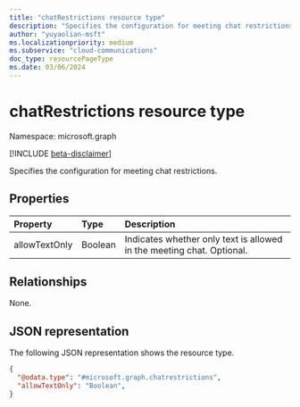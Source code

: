 ```yaml
---
title: "chatRestrictions resource type"
description: "Specifies the configuration for meeting chat restrictions."
author: "yuyaolian-msft"
ms.localizationpriority: medium
ms.subservice: "cloud-communications"
doc_type: resourcePageType
ms.date: 03/06/2024
---
```


# chatRestrictions resource type

Namespace: microsoft.graph

[!INCLUDE [beta-disclaimer](../../includes/beta-disclaimer.md)]

Specifies the configuration for meeting chat restrictions.

## Properties

| Property            | Type      | Description                                   |
|:--------------------|:----------|:----------------------------------------------|
| allowTextOnly  | Boolean   | Indicates whether only text is allowed in the meeting chat. Optional. |

## Relationships
None.

## JSON representation

The following JSON representation shows the resource type.
<!-- {
  "blockType": "resource",
  "@odata.type": "microsoft.graph.chatrestrictions"
}
-->

``` json
{
  "@odata.type": "#microsoft.graph.chatrestrictions",
  "allowTextOnly": "Boolean",
}
```
